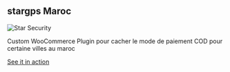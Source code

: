 

## stargps Maroc



![Star Security](https://mlpuxlbquexh.i.optimole.com/Au6xI60-HULi-Zby/w:auto/h:auto/q:auto/https://stargps.ma/stargpsv2/wp-content/uploads/2020/07/stargps-blue-logo-round-corners.png)


Custom WooCommerce Plugin pour cacher le mode de paiement COD
 pour certaine villes au maroc

[See it in action ](https://stargps.ma)
